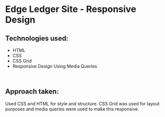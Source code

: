 # Edge Ledger Site - Responsive Design
<h2>Technologies used:</h2>
<ul>
  <li>HTML</li>
  <li>CSS </li>
  <li>CSS Grid</li>
  <li>Responsive Design Using Media Queries</li>
</ul>
<br>
<h2>Approach taken:</h2>
  <p>Used CSS and HTML for style and structure. CSS Grid was used for layout purposes and media queries were used to make this responsive.</p>
<br>
  